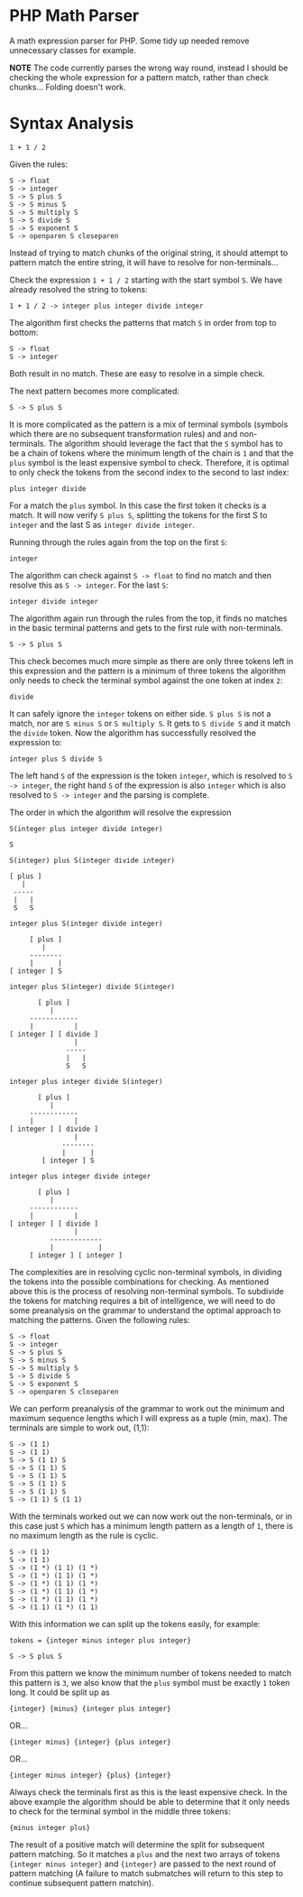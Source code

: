 # PHP Math Parser

A math expression parser for PHP. Some tidy up needed remove unnecessary classes
for example.

**NOTE** The code currently parses the wrong way round, instead I should be checking the whole 
expression for a pattern match, rather than check chunks... Folding doesn't work.

# Syntax Analysis

	1 + 1 / 2

Given the rules:

	S -> float
	S -> integer
	S -> S plus S
	S -> S minus S
	S -> S multiply S
	S -> S divide S
	S -> S exponent S
	S -> openparen S closeparen

Instead of trying to match chunks of the original string, it should attempt to pattern match
the entire string, it will have to resolve for non-terminals...

Check the expression `1 + 1 / 2` starting with the start symbol `S`. We have already resolved
the string to tokens:

	1 + 1 / 2 -> integer plus integer divide integer 

The algorithm first checks the patterns that match `S` in order from top to bottom: 

	S -> float
	S -> integer

Both result in no match. These are easy to resolve in a simple check. 

The next pattern becomes more complicated:

	S -> S plus S

It is more complicated as the pattern is a mix of terminal symbols (symbols which there are no 
subsequent transformation rules) and and non-terminals. The algorithm should leverage the fact that 
the `S` symbol has to be a chain of tokens where the minimum length of the chain is `1` and that 
the `plus` symbol is the least expensive symbol to check. Therefore, it is optimal to only check the 
tokens from the second index to the second to last index:

	plus integer divide

For a match the `plus` symbol. In this case the first token it checks is a match. It will now verify 
`S plus S`, splitting the tokens for the first S to `integer` and the last S as `integer divide integer`. 

Running through the rules again from the top on the first `S`:

	integer

The algorithm can check against `S -> float` to find no match and then resolve this as `S -> integer`. 
For the last `S`:

	integer divide integer

The algorithm again run through the rules from the top, it finds no matches in the basic terminal patterns
and gets to the first rule with non-terminals.

	S -> S plus S

This check becomes much more simple as there are only three tokens left in this expression and the pattern 
is a minimum of three tokens the algorithm only needs to check the terminal symbol against the one token 
at index `2`:

	divide

It can safely ignore the `integer` tokens on either side. `S plus S` is not a match, nor are `S minus S` or
`S multiply S`. It gets to `S divide S` and it match the `divide` token. Now the algorithm has successfully
resolved the expression to:

	integer plus S divide S

The left hand `S` of the expression is the token `integer`, which is resolved to `S -> integer`, the right 
hand `S` of the expression is also `integer` which is also resolved to `S -> integer` and the parsing is
complete.

The order in which the algorithm will resolve the expression

	S(integer plus integer divide integer)

	S

	S(integer) plus S(integer divide integer)

	[ plus ]
       |
     -----
     |   |
     S   S

	integer plus S(integer divide integer)

	     [ plus ]
	        |
         --------
         |      |
    [ integer ] S

	integer plus S(integer) divide S(integer)

	       [ plus ]
	          |
         ------------
         |          |
    [ integer ] [ divide ]
                    |
                  -----
                  |   |
                  S   S

	integer plus integer divide S(integer)

	       [ plus ]
	          |
         ------------
         |          |
    [ integer ] [ divide ]
                    |
                 --------
                 |      |
            [ integer ] S	         

    integer plus integer divide integer

	       [ plus ]
	          |
         ------------
         |          |
    [ integer ] [ divide ]
                    |
              -------------
              |           |
         [ integer ] [ integer ]

The complexities are in resolving cyclic non-terminal symbols, in dividing the tokens into the 
possible combinations for checking. As mentioned above this is the process of resolving non-terminal
symbols. To subdivide the tokens for matching requires a bit of intelligence, we will need to do
some preanalysis on the grammar to understand the optimal approach to matching the patterns. Given
the following rules:

	S -> float
	S -> integer
	S -> S plus S
	S -> S minus S
	S -> S multiply S
	S -> S divide S
	S -> S exponent S
	S -> openparen S closeparen

We can perform preanalysis of the grammar to work out the minimum and maximum sequence lengths
which I will express as a tuple (min, max). The terminals are simple to work out, (1,1):

	S -> (1 1)
	S -> (1 1)
	S -> S (1 1) S
	S -> S (1 1) S
	S -> S (1 1) S
	S -> S (1 1) S
	S -> S (1 1) S
	S -> (1 1) S (1 1)

With the terminals worked out we can now work out the non-terminals, or in this case just `S` which
has a minimum length pattern as a length of `1`, there is no maximum length as the rule is cyclic.

    S -> (1 1)
    S -> (1 1)
    S -> (1 *) (1 1) (1 *)
    S -> (1 *) (1 1) (1 *)
    S -> (1 *) (1 1) (1 *)
    S -> (1 *) (1 1) (1 *)
    S -> (1 *) (1 1) (1 *)
    S -> (1 1) (1 *) (1 1)

With this information we can split up the tokens easily, for example:

	tokens = {integer minus integer plus integer}

	S -> S plus S

From this pattern we know the minimum number of tokens needed to match this pattern is `3`, we also
know that the `plus` symbol must be exactly `1` token long. It could be split up as

	{integer} {minus} {integer plus integer}

OR...

	{integer minus} {integer} {plus integer}

OR...

	{integer minus integer} {plus} {integer}

Always check the terminals first as this is the least expensive check. In the above example the
algorithm should be able to determine that it only needs to check for the terminal symbol in the
middle three tokens:

    {minus integer plus}

The result of a positive match will determine the split for subsequent pattern matching. So it matches
a `plus` and the next two arrays of tokens `{integer minus integer}` and `{integer}` are passed to the
next round of pattern matching (A failure to match submatches will return to this step to continue 
subsequent pattern matchin).